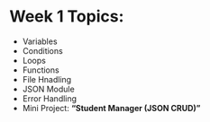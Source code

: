# Week 1 Topics:
- Variables
- Conditions
- Loops
- Functions
- File Hnadling
- JSON Module
- Error Handling
- Mini Project: **“Student Manager (JSON CRUD)”**


